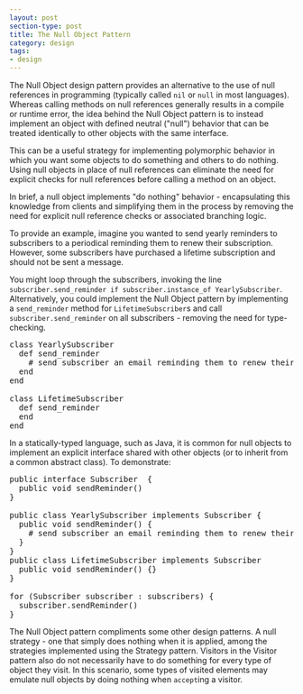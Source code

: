 ```yaml
---
layout: post
section-type: post
title: The Null Object Pattern
category: design
tags:
- design
---
```

The Null Object design pattern provides an alternative to the use of null references in programming (typically called ```nil``` or ```null``` in most languages). Whereas calling methods on null references generally results in a compile or runtime error, the idea behind the Null Object pattern is to instead implement an object with defined neutral ("null") behavior that can be treated identically to other objects with the same interface.

This can be a useful strategy for implementing polymorphic behavior in which you want some objects to do something and others to do nothing. Using null objects in place of null references can eliminate the need for explicit checks for null references before calling a method on an object.

In brief, a null object implements "do nothing" behavior - encapsulating this knowledge from clients and simplifying them in the process by removing the need for explicit null reference checks or associated branching logic.

To provide an example, imagine you wanted to send yearly reminders to subscribers to a periodical reminding them to renew their subscription. However, some subscribers have purchased a lifetime subscription and should not be sent a message.

You might loop through the subscribers, invoking the line ```subscriber.send_reminder if subscriber.instance_of YearlySubscriber```. Alternatively, you could implement the Null Object pattern by implementing a ```send_reminder``` method for ```LifetimeSubscriber```s and call ```subscriber.send_reminder``` on all subscribers - removing the need for type-checking.

<pre style="text-align: left">
class YearlySubscriber
  def send_reminder
    # send subscriber an email reminding them to renew their subscription
  end
end

class LifetimeSubscriber
  def send_reminder
  end
end
</pre>

In a statically-typed language, such as Java, it is common for null objects to implement an explicit interface shared with other objects (or to inherit from a common abstract class). To demonstrate:

<pre style="text-align: left">
public interface Subscriber  {
  public void sendReminder()
}

public class YearlySubscriber implements Subscriber {
  public void sendReminder() {
    # send subscriber an email reminding them to renew their subscription
  }
}
public class LifetimeSubscriber implements Subscriber
  public void sendReminder() {}
}

for (Subscriber subscriber : subscribers) {
  subscriber.sendReminder()
}
</pre>

The Null Object pattern compliments some other design patterns. A null strategy - one that simply does nothing when it is applied, among the strategies implemented using the Strategy pattern. Visitors in the Visitor pattern also do not necessarily have to do something for every type of object they visit. In this scenario, some types of visited elements may emulate null objects by doing nothing when ```accept```ing a visitor.
